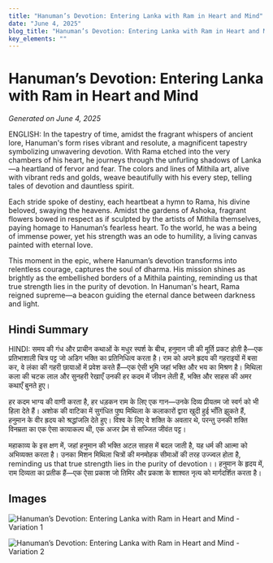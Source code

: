 ```yaml
---
title: "Hanuman’s Devotion: Entering Lanka with Ram in Heart and Mind"
date: "June 4, 2025"
blog_title: "Hanuman’s Devotion: Entering Lanka with Ram in Heart and Mind"
key_elements: ""
---
```


# Hanuman’s Devotion: Entering Lanka with Ram in Heart and Mind

*Generated on June 4, 2025*

ENGLISH:
In the tapestry of time, amidst the fragrant whispers of ancient lore, Hanuman's form rises vibrant and resolute, a magnificent tapestry symbolizing unwavering devotion. With Rama etched into the very chambers of his heart, he journeys through the unfurling shadows of Lanka—a heartland of fervor and fear. The colors and lines of Mithila art, alive with vibrant reds and golds, weave beautifully with his every step, telling tales of devotion and dauntless spirit.

Each stride spoke of destiny, each heartbeat a hymn to Rama, his divine beloved, swaying the heavens. Amidst the gardens of Ashoka, fragrant flowers bowed in respect as if sculpted by the artists of Mithila themselves, paying homage to Hanuman’s fearless heart. To the world, he was a being of immense power, yet his strength was an ode to humility, a living canvas painted with eternal love.

This moment in the epic, where Hanuman’s devotion transforms into relentless courage, captures the soul of dharma. His mission shines as brightly as the embellished borders of a Mithila painting, reminding us that true strength lies in the purity of devotion. In Hanuman's heart, Rama reigned supreme—a beacon guiding the eternal dance between darkness and light.

## Hindi Summary

HINDI:
समय की गंध और प्राचीन कथाओं के मधुर स्पर्श के बीच, हनुमान जी की मूर्ति प्रकट होती है—एक प्रतिभाशाली चित्र पट्ट जो अडिग भक्ति का प्रतिनिधित्व करता है। राम को अपने ह्रदय की गहराइयों में बसा कर, वे लंका की गहरी छायाओं में प्रवेश करते हैं—एक ऐसी भूमि जहां भक्ति और भय का मिश्रण है। मिथिला कला की चटक लाल और सुनहरी रेखाएँ उनकी हर कदम में जीवन लेती हैं, भक्ति और साहस की अमर कथाएँ बुनते हुए।

हर कदम भाग्य की वाणी करता है, हर धड़कन राम के लिए एक गान—उनके दिव्य प्रीयतम जो स्वर्ग को भी हिला देते हैं। अशोक की वाटिका में सुगंधित पुष्प मिथिला के कलाकारों द्वारा खुदी हुई भाँति झुकते हैं, हनुमान के वीर ह्रदय को श्रद्धांजलि देते हुए। विश्व के लिए वे शक्ति के अवतार थे, परन्तु उनकी शक्ति विनम्रता का एक ऐसा कायाकल्प थी, एक अजर प्रेम से सज्जित जीवंत पट्ट।

महाकाव्य के इस क्षण में, जहां हनुमान की भक्ति अटल साहस में बदल जाती है, यह धर्म की आत्मा को अभिव्यक्त करता है। उनका मिशन मिथिला चित्रों की मनमोहक सीमाओं की तरह उज्ज्वल होता है, reminding us that true strength lies in the purity of devotion।। हनुमान के हृदय में, राम दिव्यता का प्रतीक हैं—एक ऐसा प्रकाश जो तिमिर और प्रकाश के शाश्वत नृत्य को मार्गदर्शित करता है।

## Images

![Hanuman’s Devotion: Entering Lanka with Ram in Heart and Mind - Variation 1](https://raw.githubusercontent.com/amarshat/mithila-content/main/images/2025/06/2025-06-04-am-hanumansdevotionenteringlankawithraminheartandmind1.png)

![Hanuman’s Devotion: Entering Lanka with Ram in Heart and Mind - Variation 2](https://raw.githubusercontent.com/amarshat/mithila-content/main/images/2025/06/2025-06-04-am-hanumansdevotionenteringlankawithraminheartandmind2.png)
